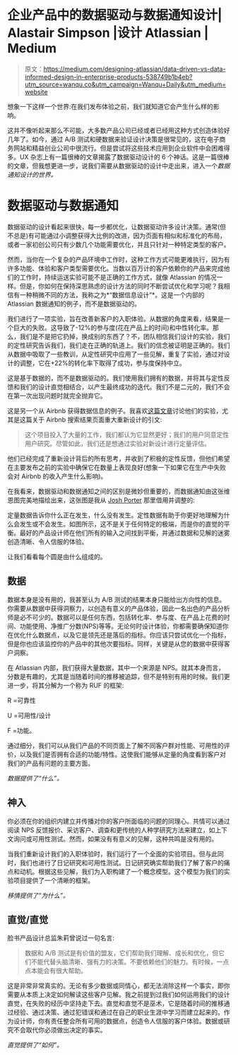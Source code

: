# 企业产品中的数据驱动与数据通知设计| Alastair Simpson |设计 Atlassian | Medium

> 原文：<https://medium.com/designing-atlassian/data-driven-vs-data-informed-design-in-enterprise-products-538749b1b4eb?utm_source=wanqu.co&utm_campaign=Wanqu+Daily&utm_medium=website>

想象一下这样一个世界:在我们发布体验之前，我们就知道它会产生什么样的影响。

这并不像听起来那么不可能，大多数产品公司已经或者已经用这种方式创造体验好几年了。如今，通过 A/B 测试和硬数据来验证设计决策是很常见的，这在电子商务网站和精益创业公司中很流行。但是尝试将这些技术应用到企业软件中会困难得多。UX 杂志上有一篇很棒的文章揭露了数据驱动设计的 6 个神话。这是一篇很棒的文章，但我想更进一步，说我们需要从数据驱动的设计中走出来，进入一个*数据通知设计的世界。*

# 数据驱动与数据通知

数据驱动的设计看起来很快，每一步都优化，让数据驱动许多设计决策。通常(但不总是)有可能通过小调整获得大比例的改进，因为页面有相似和标准化的布局，或者一家初创公司只有少数几个功能需要优化，并且只针对一种特定类型的客户。

然而，当你在一个复杂的产品环境中工作时，这种工作方式可能更难执行，因为有许多功能、体验和客户类型需要优化。当数以百万计的客户依赖你的产品来完成他们的工作时，持续运送实验可能不是正确的工作方式，就像 Atlassian 的情况一样。但是，你如何在保持深思熟虑的设计方法的同时不断尝试优化和学习呢？我相信有一种稍微不同的方法，我称之为*“数据信息设计”*。这是一个内部的 Atlassian 数据通知的例子，而不是数据驱动的。

我们进行了一项实验，旨在改善新客户的入职体验。从数据的角度来看，结果是一个巨大的失败。这导致了-12%的参与度(花在产品上的时间)和中性转化率。那么，我们是不是把它扔掉，换成别的东西了？不，团队相信我们设计的实验，我们的定性研究告诉我们，我们走在正确的轨道上。我们的信念被证明是正确的。我们从数据中吸取了一些教训，从定性研究中应用了一些见解，重复了实验，通过对设计的调整，它在+22%的转化率下取得了成功，参与度保持中立。

这是基于数据的，而不是数据驱动的。我们使用我们拥有的数据，并将其与定性反馈和我们的设计直觉相结合，以产生最终成功的迭代。我们不是二元的，我们不会在第一次出现问题时就完全抛弃它。

这是另一个从 Airbnb 获得数据信息的例子。我喜欢[这篇文章](http://nerds.airbnb.com/experiments-at-airbnb/)讨论他们的实验，尤其是这篇关于 Airbnb 搜索结果页面重大重新设计的引文:

> 这个项目投入了大量的工作，我们都认为它显然更好；我们的用户同意定性用户研究。尽管如此，我们还是想通过实验对新设计进行定量评估。



他们已经完成了重新设计背后的所有思考，并收到了积极的定性反馈，但他们希望在主要发布之前的实验中确保它在数量上表现良好(想象一下如果它在生产中失败会对 Airbnb 的收入产生什么影响)。

在我看来，数据驱动和数据通知之间的区别是微妙但重要的，而数据通知由这张维恩图完美地描绘出来，这张图是我从 [Josh Porter](http://bokardo.com/archives/growing-10-100-1000-users/) 那里借用并调整的:



定量数据告诉你什么正在发生，什么没有发生。定性数据有助于你更好地理解为什么会发生或不会发生。如图所示，这不是关于任何特定的极端，而是你的直觉的平衡。最好的产品设计师在他们所有的输入之间找到平衡，并通过数据和见解的迷雾创造清晰、令人信服的体验。

让我们看看每个圆是由什么组成的。

## 数据

数据本身是没有用的，我甚至认为 A/B 测试的结果本身只能给出方向性的信息。你需要从数据中获得洞察力，以创造有意义的产品体验，因此一名出色的产品分析师是必不可少的。数据可以是任何东西，包括转化率、参与度、在产品上花费的时间、功能使用、净推广分数(NPS)等等。无论何时设计体验，你都需要确保知道你在优化什么数据点，以及它是领先还是落后的指标。你应该只尝试优化一个指标，但是你也应该监控你的产品中的其他次要指标。同样，关键是从您的数据中获得客户洞察。

在 Atlassian 内部，我们获得大量数据，其中一个来源是 NPS。就其本身而言，分数是有趣的，尤其是当随着时间的推移被追踪，但不是特别有用的时候。我们更进一步，将其分解为一个称为 RUF 的框架:

R =可靠性

U =可用性/设计

F =功能。

通过细分，我们可以从我们产品的不同页面上了解不同客户群对性能、可用性的评价，以及我们是否拥有合适的功能/特性。这使我们能够从定量的角度看到客户对我们的产品有问题的主要方面。

*数据提供了“什么”。*

## 神入

你必须在你的组织内建立并传播对你的客户所面临的问题的同理心。共情可以通过阅读 NPS 反馈报价、采访客户、调查和更传统的人种学研究方法来建立，如上下文询问或可用性测试。然而，如果没有有意义的见解，这种共鸣是没有用的。

当我们重新设计我们的入职体验时，我们运行了一个全面的实验项目。但与此同时，我们也进行了日记研究和可用性测试。日记研究确实帮助我们了解了客户的痛点和动机。根据这些见解，我们为入职构建了一个概念模型。这个模型为我们的实验项目提供了一个清晰的框架。

*移情提供了“为什么”。*

## 直觉/直觉

脸书产品设计总监朱莉曾说过一句名言:

> 数据和 A/B 测试是有价值的盟友，它们帮助我们理解、成长和优化，但它们不能代替头脑清晰、强有力的决策。不要依赖他们的魅力。有时候，一点点本能会有很大帮助。

这是非常非常真实的。无论有多少数据或同情心，都无法消除这样一个事实，即你需要从本质上决定如何解读这些客户见解。我之前提到过我们如何运用我们的设计直觉，在失败的经历中坚持走下去。直觉和直觉不是巫术，它是随着时间的推移通过经验、通过决策、通过犯错误和通过在自己的职业生涯中学习而建立起来的。作为设计师，你有责任整合所有可用的数据点，创造令人信服的客户体验。数据或研究不会取代你必须做出决定的事实。

*直觉提供了“如何”。*




